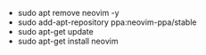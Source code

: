 * sudo apt remove neovim -y
* sudo add-apt-repository ppa:neovim-ppa/stable
* sudo apt-get update
* sudo apt-get install neovim
